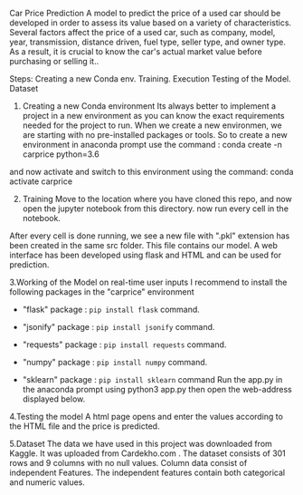 Car Price Prediction
A model to predict the price of a used car should be developed in order to assess its value based on a variety of characteristics. Several factors affect the price of a used car, such as company, model, year, transmission, distance driven, fuel type, seller type, and owner type. As a result, it is crucial to know the car's actual market value before purchasing or selling it..

Steps:
Creating a new Conda env.
Training.
Execution
Testing of the Model.
Dataset

1. Creating a new Conda environment
Its always better to implement a project in a new environment as you can know the exact requirements needed for the project to run. When we create a new environmen, we are starting with no pre-installed packages or tools. So to create a new environment in anaconda prompt use the command : conda create -n carprice python=3.6



and now activate and switch to this environment using the command: conda activate carprice


2. Training
Move to the location where you have cloned this repo, and now open the jupyter notebook from this directory. now run every cell in the notebook.



After every cell is done running, we see a new file with ".pkl" extension has been created in the same src folder. This file contains our model. A web interface has been developed using flask and HTML and can be used for prediction.




3.Working of the Model on real-time user inputs
I recommend to install the following packages in the "carprice" environment

- "flask" package : `pip install flask` command.

- "jsonify" package : `pip install jsonify` command.

- "requests" package : `pip install requests` command.

- "numpy" package : `pip install numpy` command.

- "sklearn" package : `pip install sklearn` command
Run the app.py in the anaconda prompt using python3 app.py then open the web-address displayed below.




4.Testing the model
A html page opens and enter the values according to the HTML file and the price is predicted.



5.Dataset
The data we have used in this project was downloaded from Kaggle. It was uploaded from Cardekho.com . The dataset consists of 301 rows and 9 columns with no null values. Column data consist of independent Features. The independent features contain both categorical and numeric values.
